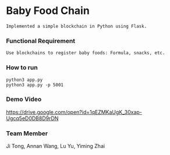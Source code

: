 # Baby Food Chain
```
Implemented a simple blockchain in Python using Flask.
```
### Functional Requirement
```
Use blockchains to register baby foods: Formula, snacks, etc.
```
### How to run
```
python3 app.py
python3 app.py -p 5001
```
### Demo Video
https://drive.google.com/open?id=1qEZMKaUgK_30xap-Ugcq5eD0DB8D9rDN

### Team Member
Ji Tong, Annan Wang, Lu Yu, Yiming Zhai

